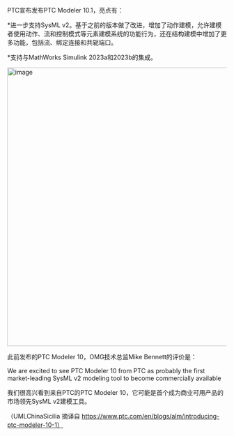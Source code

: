 PTC宣布发布PTC Modeler 10.1，亮点有：

*进一步支持SysML v2。基于之前的版本做了改进，增加了动作建模，允许建模者使用动作、流和控制模式等元素建模系统的功能行为，还在结构建模中增加了更多功能，包括流、绑定连接和共轭端口。

*支持与MathWorks Simulink 2023a和2023b的集成。 

<img width="1080" height="639" alt="image" src="https://github.com/user-attachments/assets/8ca8fe22-06ff-4f27-98f7-01a814000ecf" />

此前发布的PTC Modeler 10，OMG技术总监Mike Bennett的评价是： 

We are excited to see PTC Modeler 10 from PTC as probably the first market-leading SysML v2 modeling tool to become commercially available

我们很高兴看到来自PTC的PTC Modeler 10，它可能是首个成为商业可用产品的市场领先SysML v2建模工具。

（UMLChinaSicilia 摘译自 https://www.ptc.com/en/blogs/alm/introducing-ptc-modeler-10-1）
